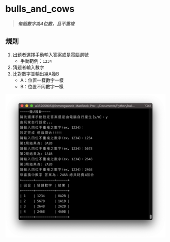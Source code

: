 # bulls_and_cows

> ***每組數字為4位數，且不重複***

## 規則
1. 出題者選擇手動輸入答案或是電腦選號
    - 手動範例：`1234`
2. 猜題者輸入數字
3. 比對數字並輸出幾A幾B
    - A：位置一樣數字一樣
    - B：位置不同數字一樣

![result](./result.png)
